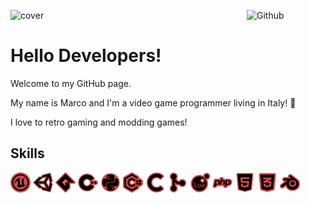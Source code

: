 <div align="left">
    <p float="left">
        <img width="20%" src="https://github.com/user-attachments/assets/5ef289ee-0501-41b9-9f22-8597c58c62f2" alt="cover" />
        <img width="25%" align="right" alt="Github" src="https://github.com/user-attachments/assets/5f7aa3c6-0128-42e3-bad8-f1ee381d14d4" />
    </p>
</div>
<div>

<h1> Hello Developers! </h1>

<div> 
Welcome to my GitHub page.

My name is Marco and I'm a video game programmer living in Italy! :star2:

I love to retro gaming and modding games!
</div>

<h2> Skills </h2>
<p float="left">
    <img width ='32px' height='32px' src ='icons/unreal_engine.svg' />
    <img width ='32px' height='32px' src ='icons/unity.svg'/>
    <img width ='32px' height='32px' src ='icons/gamemaker.svg'>
    <img width ='32px' height='32px' src ='icons/cpp.svg'/>
    <img width ='32px' height='32px' src ='icons/python.svg' />
    <img width ='32px' height='32px' src ='icons/csharp.svg'>
    <img width ='32px' height='32px' src ='icons/c.svg'/>
    <img width ='32px' height='32px' src ='icons/git.svg'>
    <img width ='32px' height='32px' src ='icons/lua.svg'>
    <img width ='32px' height='32px' src ='icons/php.svg'>
    <img width ='32px' height='32px' src ='icons/html.svg'>
    <img width ='32px' height='32px' src ='icons/css.svg'>
    <img width ='32px' height='32px' src ='icons/blender.svg'>
</p>
</div>